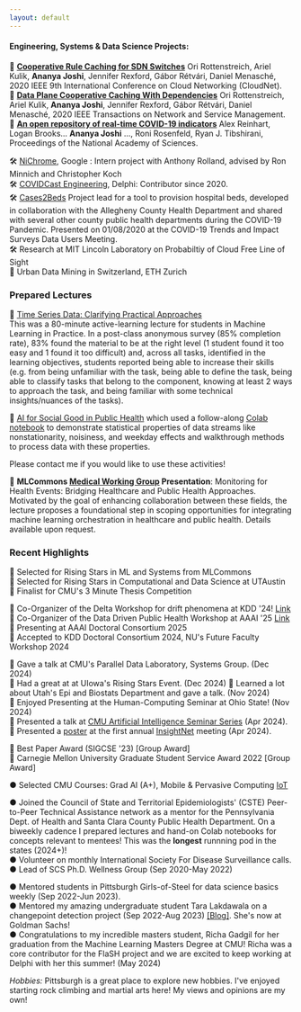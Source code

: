 ```yaml
--- 
layout: default
---
```


#### Engineering, Systems & Data Science Projects: 

📄 **[Cooperative Rule Caching for SDN Switches](https://ieeexplore.ieee.org/abstract/document/9335795/)** Ori Rottenstreich, Ariel Kulik, **Ananya Joshi**, Jennifer Rexford, Gábor Rétvári, Daniel Menasché, 2020 IEEE 9th International Conference on Cloud Networking (CloudNet).  
📄 **[Data Plane Cooperative Caching With Dependencies](https://ieeexplore.ieee.org/abstract/document/9632694)** Ori Rottenstreich, Ariel Kulik, **Ananya Joshi**, Jennifer Rexford, Gábor Rétvári, Daniel Menasché, 2020 IEEE Transactions on Network and Service Management.  
📄 **[An open repository of real-time COVID-19 indicators](https://www.pnas.org/doi/abs/10.1073/pnas.2111452118)** Alex Reinhart, Logan Brooks... **Ananya Joshi** ..., Roni Rosenfeld, Ryan J. Tibshirani, Proceedings of the National Academy of Sciences.  

🛠️ [NiChrome](https://github.com/u-root/NiChrome), Google : Intern project with Anthony Rolland, advised by Ron Minnich and Christopher Koch    
🛠️ [COVIDCast Engineering](https://www.pnas.org/doi/10.1073/pnas.2111452118), Delphi: Contributor since 2020.     
🛠️ [Cases2Beds](https://delphi.cmu.edu/blog/2021/03/10/cases2beds-a-case-study-in-actionable-intelligence/) Project lead for a tool to provision hospital beds, developed in collaboration with the Allegheny County Health Department and shared with several other county public health departments during the COVID-19 Pandemic. Presented on 01/08/2020 at the COVID-19 Trends and Impact Surveys Data Users Meeting.  
🛠️ Research at MIT Lincoln Laboratory on Probabiltiy of Cloud Free Line of Sight    
📄 Urban Data Mining in Switzerland, ETH Zurich    

### Prepared Lectures 

📕 [Time Series Data: Clarifying Practical Approaches](https://drive.google.com/file/d/1q3MddboM3Ckm0YLZSJEvVksm6AS4go0J/view?usp=sharing) <br>
This was a 80-minute active-learning lecture for students in Machine Learning in Practice. In a post-class anonymous survey (85% completion rate), 83% found the material to be at the right level (1 student found it too easy and 1 found it too difficult) and, across all tasks, identified in the learning objectives, students reported being able to increase their skills (e.g. from being unfamiliar with the task, being able to define the task, being able to classify tasks that belong to the component, knowing at least 2 ways to approach the task, and being familiar with some technical insights/nuances of the tasks).


📕 [AI for Social Good in Public Health](https://docs.google.com/presentation/d/1eayOHzHUQv2tbIZbTszkDTOqwWQZxbVYpOQ_8SiL2-E/edit#slide=id.g2c74e183de7_0_1) which used a follow-along [Colab notebook](https://github.com/Ananya-Joshi/AISG_Time_Series_Follow_Along) to demonstrate statistical properties of data streams like nonstationarity, noisiness, and weekday effects and walkthrough methods to process data with these properties. 

Please contact me if you would like to use these activities!

📕 **MLCommons [Medical Working Group](https://mlcommons.org/working-groups/data/medical/) Presentation**: Monitoring for Health Events: Bridging Healthcare and Public Health Approaches.  
Motivated by the goal of enhancing collaboration between these fields, the lecture proposes a foundational step in scoping opportunities for integrating machine learning orchestration in healthcare and public health. Details available upon request. 

### Recent Highlights
🌟 Selected for Rising Stars in ML and Systems from MLCommons    
🌟 Selected for Rising Stars in Computational and Data Science at UTAustin   
🌟 Finalist for CMU's 3 Minute Thesis Competition


🌟 Co-Organizer of the Delta Workshop for drift phenomena at KDD '24! [Link](https://aiimlab.org/events/KDD_2024_Discovering_Drift_Phenomena_in_Evolving_Landscape.html)    
🌟 Co-Organizer of the Data Driven Public Health Workshop at AAAI '25  [Link](https://sites.google.com/view/data-driven-public-health/home)    
🌟 Presenting at AAAI Doctoral Consortium 2025   
🌟 Accepted to KDD Doctoral Consortium 2024, NU's Future Faculty Workshop 2024   

🌟 Gave a talk at CMU's Parallel Data Laboratory, Systems Group. (Dec 2024)  
🌟 Had a great at at UIowa's Rising Stars Event. (Dec 2024) 
🌟 Learned a lot about Utah's Epi and Biostats Department and gave a talk.  (Nov 2024)  
🌟 Enjoyed Presenting at the Human-Computing Seminar at Ohio State!  (Nov 2024)  
🌟 Presented a talk at [CMU Artificial Intelligence Seminar Series](https://www.cs.cmu.edu/~aiseminar/) (Apr 2024).    
🌟 Presented a [poster](https://docs.google.com/presentation/d/1D3113F9G8YakJzFu-xPZbn6m7aQe4Ym7cmy8Y1D2G8o/edit#slide=id.g25f4eb53bbd_0_0) at the first annual [InsightNet](https://insightnet.us/insight-net-annual-meeting-2024/) meeting (Apr 2024).      

🌟 Best Paper Award (SIGCSE '23) [Group Award]  
🌟 Carnegie Mellon University Graduate Student Service Award 2022 [Group Award]  

● Selected CMU Courses: Grad AI (A+), Mobile & Pervasive Computing [IoT](A+)   


●  Joined the Council of State and Territorial Epidemiologists' (CSTE) Peer-to-Peer Technical Assistance network as a mentor for the Pennsylvania Dept. of Health and Santa Clara County Public Health Department. On a biweekly cadence I prepared lectures and hand-on Colab notebooks for concepts relevant to mentees! This was the **longest** runnning pod in the states (2024+)!    
● Volunteer on monthly International Society For Disease Surveillance calls.    
● Lead of SCS Ph.D. Wellness Group (Sep 2020-May 2022)     


● Mentored students in Pittsburgh Girls-of-Steel for data science basics weekly (Sep 2022-Jun 2023).   
● Mentored my amazing undergraduate student Tara Lakdawala on a changepoint detection project (Sep 2022-Aug 2023) <a href="https://delphi.cmu.edu/blog/2023/12/20/identifying-changing-variant-behavior-during-a-pandemic-an-exploratory-analysis/
" class="link-primary">[Blog]</a>. She's now at Goldman Sachs!    
● Congratulations to my incredible masters student, Richa Gadgil for her graduation from the Machine Learning Masters Degree at CMU! Richa was a core contributor for the FlaSH project and we are excited to keep working at Delphi with her this summer! (May 2024)


*Hobbies:* Pittsburgh is a great place to explore new hobbies. I've enjoyed starting rock climbing and martial arts here!
My views and opinions are my own!





